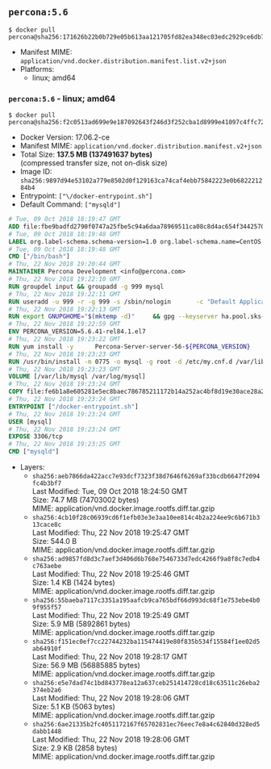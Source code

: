 ## `percona:5.6`

```console
$ docker pull percona@sha256:171626b22b0b729e05b613aa121705fd82ea348ec03edc2929ce6db7cf90d0da
```

-	Manifest MIME: `application/vnd.docker.distribution.manifest.list.v2+json`
-	Platforms:
	-	linux; amd64

### `percona:5.6` - linux; amd64

```console
$ docker pull percona@sha256:f2c0513ad699e9e187092643f246d3f252cba1d8999e41097c4ffc72c885ba93
```

-	Docker Version: 17.06.2-ce
-	Manifest MIME: `application/vnd.docker.distribution.manifest.v2+json`
-	Total Size: **137.5 MB (137491637 bytes)**  
	(compressed transfer size, not on-disk size)
-	Image ID: `sha256:9897d94e53102a779e8502d0f129163ca74caf4ebb75842223e0b682221284b4`
-	Entrypoint: `["\/docker-entrypoint.sh"]`
-	Default Command: `["mysqld"]`

```dockerfile
# Tue, 09 Oct 2018 18:19:47 GMT
ADD file:fbe9badfd2790f0747a25fbe5c94a6daa78969511ca08c8d4ac654f3442570de in / 
# Tue, 09 Oct 2018 18:19:48 GMT
LABEL org.label-schema.schema-version=1.0 org.label-schema.name=CentOS Base Image org.label-schema.vendor=CentOS org.label-schema.license=GPLv2 org.label-schema.build-date=20181006
# Tue, 09 Oct 2018 18:19:48 GMT
CMD ["/bin/bash"]
# Thu, 22 Nov 2018 19:20:44 GMT
MAINTAINER Percona Development <info@percona.com>
# Thu, 22 Nov 2018 19:22:10 GMT
RUN groupdel input && groupadd -g 999 mysql
# Thu, 22 Nov 2018 19:22:11 GMT
RUN useradd -u 999 -r -g 999 -s /sbin/nologin 		-c "Default Application User" mysql
# Thu, 22 Nov 2018 19:22:13 GMT
RUN export GNUPGHOME="$(mktemp -d)" 	&& gpg --keyserver ha.pool.sks-keyservers.net --recv-keys 430BDF5C56E7C94E848EE60C1C4CBDCDCD2EFD2A 	&& gpg --export --armor 430BDF5C56E7C94E848EE60C1C4CBDCDCD2EFD2A > ${GNUPGHOME}/RPM-GPG-KEY-Percona 	&& rpmkeys --import ${GNUPGHOME}/RPM-GPG-KEY-Percona /etc/pki/rpm-gpg/RPM-GPG-KEY-CentOS-7 	&& curl -L -o /tmp/percona-release.rpm http://www.percona.com/downloads/percona-release/redhat/0.1-6/percona-release-0.1-6.noarch.rpm 	&& rpmkeys --checksig /tmp/percona-release.rpm 	&& yum install -y /tmp/percona-release.rpm 	&& rm -rf "$GNUPGHOME" /tmp/percona-release.rpm
# Thu, 22 Nov 2018 19:22:59 GMT
ENV PERCONA_VERSION=5.6.41-rel84.1.el7
# Thu, 22 Nov 2018 19:23:22 GMT
RUN yum install -y 		Percona-Server-server-56-${PERCONA_VERSION} 		Percona-Server-tokudb-56-${PERCONA_VERSION} 		Percona-Server-rocksdb-56-${PERCONA_VERSION} 		jemalloc 		which 		policycoreutils 	&& yum clean all 	&& rm -rf /var/cache/yum /var/lib/mysql
# Thu, 22 Nov 2018 19:23:23 GMT
RUN /usr/bin/install -m 0775 -o mysql -g root -d /etc/my.cnf.d /var/lib/mysql /var/run/mysqld /docker-entrypoint-initdb.d 	&& find /etc/my.cnf /etc/my.cnf.d -name '*.cnf' -print0 		| xargs -0 grep -lZE '^(bind-address|log|user)' 		| xargs -rt -0 sed -Ei 's/^(bind-address|log|user)/#&/' 	&& sed -i '/Make sure only root/,/fi/d' /usr/bin/ps_tokudb_admin 	&& echo "thp-setting=never" >> /etc/my.cnf 	&& echo '!includedir /etc/my.cnf.d' >> /etc/my.cnf 	&& printf '[mysqld]\nskip-host-cache\nskip-name-resolve\n' > /etc/my.cnf.d/docker.cnf 	&& /usr/bin/install -m 0664 -o mysql -g root /dev/null /etc/sysconfig/mysql 	&& echo "LD_PRELOAD=/usr/lib64/libjemalloc.so.1" >> /etc/sysconfig/mysql 	&& echo "THP_SETTING=never" >> /etc/sysconfig/mysql 	&& ln -s /etc /etc/mysql 	&& chown -R mysql:root /etc/my.cnf /etc/my.cnf.d 	&& chmod -R ug+rwX /etc/my.cnf /etc/my.cnf.d
# Thu, 22 Nov 2018 19:23:23 GMT
VOLUME [/var/lib/mysql /var/log/mysql]
# Thu, 22 Nov 2018 19:23:24 GMT
COPY file:fe6b1a8e605281e5ec8baec786785211172b14a252ac4bf8d19e30ace28a2e85 in /docker-entrypoint.sh 
# Thu, 22 Nov 2018 19:23:24 GMT
ENTRYPOINT ["/docker-entrypoint.sh"]
# Thu, 22 Nov 2018 19:23:24 GMT
USER [mysql]
# Thu, 22 Nov 2018 19:23:24 GMT
EXPOSE 3306/tcp
# Thu, 22 Nov 2018 19:23:25 GMT
CMD ["mysqld"]
```

-	Layers:
	-	`sha256:aeb7866da422acc7e93dcf7323f38d7646f6269af33bcdb6647f2094fc4b3bf7`  
		Last Modified: Tue, 09 Oct 2018 18:24:50 GMT  
		Size: 74.7 MB (74703002 bytes)  
		MIME: application/vnd.docker.image.rootfs.diff.tar.gzip
	-	`sha256:4cb10f28c06939cd6f1efb03e3e3aa10ee814c4b2a224ee9c6b671b313cace8c`  
		Last Modified: Thu, 22 Nov 2018 19:25:47 GMT  
		Size: 544.0 B  
		MIME: application/vnd.docker.image.rootfs.diff.tar.gzip
	-	`sha256:ad9857fd8d3c7aef3d406d6b768e7546733d7edc4266f9a8f8c7edb4c763aebe`  
		Last Modified: Thu, 22 Nov 2018 19:25:46 GMT  
		Size: 1.4 KB (1424 bytes)  
		MIME: application/vnd.docker.image.rootfs.diff.tar.gzip
	-	`sha256:55baeba7117c3351a195aafcb9ca765bdf66d993dc68f1e753ebe4b09f955f57`  
		Last Modified: Thu, 22 Nov 2018 19:25:49 GMT  
		Size: 5.9 MB (5892861 bytes)  
		MIME: application/vnd.docker.image.rootfs.diff.tar.gzip
	-	`sha256:f151ec0ef7cc22744232ba115474419e80f835b534f15584f1ee02d5ab64910f`  
		Last Modified: Thu, 22 Nov 2018 19:28:17 GMT  
		Size: 56.9 MB (56885885 bytes)  
		MIME: application/vnd.docker.image.rootfs.diff.tar.gzip
	-	`sha256:e5e7dad74c1bd843778ea12a637ceb251414728cd18c63511c26eba2374eb2a6`  
		Last Modified: Thu, 22 Nov 2018 19:28:06 GMT  
		Size: 5.1 KB (5063 bytes)  
		MIME: application/vnd.docker.image.rootfs.diff.tar.gzip
	-	`sha256:6ae21335b2fc4051172167f65702831ec76eec7e8a4c62840d328ed5dabb1448`  
		Last Modified: Thu, 22 Nov 2018 19:28:06 GMT  
		Size: 2.9 KB (2858 bytes)  
		MIME: application/vnd.docker.image.rootfs.diff.tar.gzip
